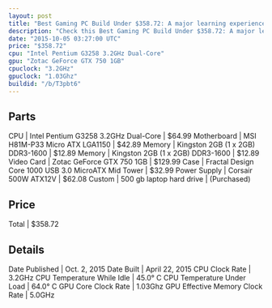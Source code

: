 ```yaml
---
layout: post
title: "Best Gaming PC Build Under $358.72: A major learning experience. (Broke 2 CPU coolers) (poor part choices) "
description: "Check this Best Gaming PC Build Under $358.72: A major learning experience. (Broke 2 CPU coolers) (poor part choices) . CPU: Intel Pentium G3258 3.2GHz Dual-Core, Motherbo"
date: "2015-10-05 03:27:00 UTC"
price: "$358.72"
cpu: "Intel Pentium G3258 3.2GHz Dual-Core"
gpu: "Zotac GeForce GTX 750 1GB"
cpuclock: "3.2GHz"
gpuclock: "1.03Ghz"
buildid: "/b/T3pbt6"
---
```


## Parts

CPU | Intel Pentium G3258 3.2GHz Dual-Core | $64.99
Motherboard | MSI H81M-P33 Micro ATX LGA1150 | $42.89
Memory | Kingston 2GB (1 x 2GB) DDR3-1600 | $12.89
Memory | Kingston 2GB (1 x 2GB) DDR3-1600 | $12.89
Video Card | Zotac GeForce GTX 750 1GB | $129.99
Case | Fractal Design Core 1000 USB 3.0 MicroATX Mid Tower | $32.99
Power Supply | Corsair 500W ATX12V | $62.08
Custom | 500 gb laptop hard drive | (Purchased)

## Price

Total | $358.72

## Details

Date Published | Oct. 2, 2015
Date Built | April 22, 2015
CPU Clock Rate | 3.2GHz
CPU Temperature While Idle | 45.0° C
CPU Temperature Under Load | 64.0° C
GPU Core Clock Rate | 1.03Ghz
GPU Effective Memory Clock Rate | 5.0GHz